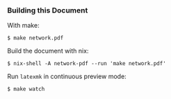 ### Building this Document

With make:

``` shell
$ make network.pdf
```

Build the document with nix:

``` shell
$ nix-shell -A network-pdf --run 'make network.pdf'
```

Run `latexmk` in continuous preview mode:

``` shell
$ make watch
```
